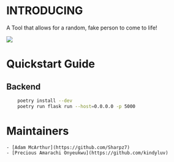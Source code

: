 # INTRODUCING

A Tool that allows for a random, fake person to come to life!

![](https://files.mcaq.me/81ab8.jpg)

# Quickstart Guide

## Backend

```bash
    poetry install --dev
    poetry run flask run --host=0.0.0.0 -p 5000
```

# Maintainers

    - [Adam McArthur](https://github.com/Sharpz7)
    - [Precious Amarachi Onyeukwu](https://github.com/kindyluv)
